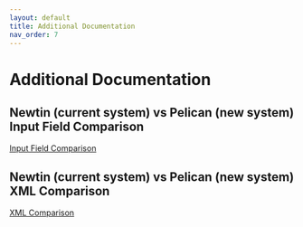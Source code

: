 ```yaml
---
layout: default
title: Additional Documentation
nav_order: 7
---
```

# Additional Documentation


## Newtin (current system) vs Pelican (new system) Input Field Comparison

<a class="btn" href="https://usanorth811.github.io/pelicancorp/assets/PelicanVsNorfield_USAN_FieldNames_20220520.docx">Input Field Comparison</a>

## Newtin (current system) vs Pelican (new system) XML Comparison

<a class="btn" href="https://usanorth811.github.io/pelicancorp/assets/Newtin_Pelican_XML_Comparison.xlsx">XML Comparison</a>

